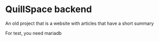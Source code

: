 # QuillSpace backend

An old project that is a website with articles that have a short summary

For test, you need mariadb

